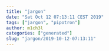 ```yaml
---
title: "jargon"
date: "Sat Oct 12 07:13:11 CEST 2019"
tags: ["jargon", "pipotron"]
author: m1ch3l
categories: ["generated"]
slug: "jargon/2019-10-12-07:13:11"
---
```



